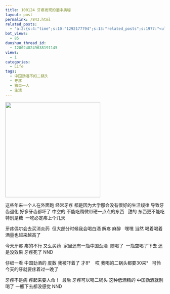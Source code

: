 ```yaml
---
title: 100124 牙疼发现的酒中奥秘
layout: post
permalink: /843.html
related_posts:
  - 'a:2:{s:4:"time";s:10:"1292177794";s:13:"related_posts";s:1977:"<ul class="related_post"><li><a href="http://blog.80aj.com/2010/11/16/101116-%e5%a4%9c%e6%9c%aa%e7%9c%a0%e6%80%9d%e5%bf%b5%e8%bf%9c%e6%96%b9%e7%9a%84%e4%bd%b3%e4%ba%ba/" title="101116 夜未眠,思念远方的佳人">101116 夜未眠,思念远方的佳人</a></li><li><a href="http://blog.80aj.com/2010/09/09/%e5%8c%86%e5%8c%86/" title="匆匆">匆匆</a></li><li><a href="http://blog.80aj.com/2010/09/05/100905-%e7%90%90%e4%ba%8b%e8%ae%b0/" title="100905 琐事记">100905 琐事记</a></li><li><a href="http://blog.80aj.com/2010/07/06/100706-%e7%ba%a2%e9%85%92/" title="100706 红酒">100706 红酒</a></li><li><a href="http://blog.80aj.com/2010/05/23/100523-%e8%b6%8a%e7%8b%b1%e5%85%94-%e7%ac%91%e4%b8%8d%e6%8a%bd%e4%bd%a0%e6%89%be%e6%88%91/" title="100523 越狱兔 笑不抽你找我">100523 越狱兔 笑不抽你找我</a></li><li><a href="http://blog.80aj.com/2010/05/17/100517-%e6%94%be%e8%8d%a1%e4%b8%8d%e7%be%81%e7%9a%84%e6%98%af%e6%88%91%e4%bd%86%e4%b8%8d%e7%9f%a5%e9%81%93%e6%98%af%e4%b8%8d%e6%98%af%e4%bd%a0%e7%9a%84%e7%88%b1/" title="100517 放荡不羁的是我但不知道是不是你的爱">100517 放荡不羁的是我但不知道是不是你的爱</a></li><li><a href="http://blog.80aj.com/2010/05/06/100506-she-will-be-loved/" title="100506 she will be loved ">100506 she will be loved </a></li><li><a href="http://blog.80aj.com/2010/04/24/100424-%e5%a4%b1%e6%84%8f%e7%94%b7%e5%a5%b3/" title="100424 失意男女">100424 失意男女</a></li><li><a href="http://blog.80aj.com/2010/04/14/100414-%e9%94%99%e8%bf%87%e7%9a%84%e7%8f%ad%e8%bd%a6%e6%9c%89%e5%a6%82%e9%94%99%e8%bf%87%e7%9a%84%e4%ba%ba%e7%94%9f%e6%97%a0%e6%b3%95%e8%bf%bd%e5%9b%9e/" title="100414 错过的班车有如错过的人生无法追回">100414 错过的班车有如错过的人生无法追回</a></li><li><a href="http://blog.80aj.com/2010/04/02/100403-%e7%94%9f%e6%b4%bb%e9%82%a3%e4%ba%9b%e4%ba%8b/" title="100403 生活那些事">100403 生活那些事</a></li></ul>";}'
bot_views:
  - 85
duoshuo_thread_id:
  - 1280248249638191145
views:
  - 1
categories:
  - Life
tags:
  - 中国劲酒不如二锅头
  - 牙疼
  - 独自一人
  - 生活
---
```

[<img class="aligncenter size-medium wp-image-844" title="img1760xx" src="http://www.80aj.com/wp-content/uploads/2010/01/img1760xx-300x300.jpg" alt="" width="300" height="300" />][1]

这些年来一个人在外面跑 经常牙疼 都是因为大学那会没有很好的生活规律 导致牙齿退化 好多牙齿都坏了 中空的 不能吃稍微带硬一点点的东西   甜的 东西更不能吃 特别是糖  一吃必定疼上个几天

牙疼偶尔会去买消炎药  但大部分时候我会喝白酒 解疼 麻醉   嘿嘿 当然 喝着喝着酒量也越来越高了

今天牙疼 疼的不行 又么买药  家里还有一瓶中国劲酒  随喝了  一瓶空喝了下去 还是没效果 牙疼死了 NND

仔细一看 中国劲酒的 度数 我被吓着了 才8°    哎 我喝的二锅头都要30来°   可怜今天的牙就要疼着过一晚了

牙疼不是病 疼起来要人命！  最后 牙疼可以喝二锅头 这种低酒精的 中国劲酒就别喝了 一瓶下去都没感觉 NND

 [1]: http://www.80aj.com/wp-content/uploads/2010/01/img1760xx.jpg